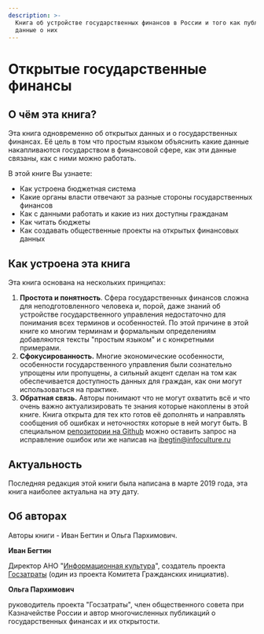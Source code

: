```yaml
---
description: >-
  Книга об устройстве государственных финансов в России и того как публикуются
  данные о них
---
```


# Открытые государственные финансы

## О чём эта книга?

Эта книга одновременно об открытых данных и о государственных финансах. Её цель в том что простым языком объяснить какие данные накапливаются государством в финансовой сфере, как эти данные связаны, как с ними можно работать.

В этой книге Вы узнаете:

* Как устроена бюджетная система
* Какие органы власти отвечают за разные стороны государственных финансов
* Как с данными работать и какие из них доступны гражданам
* Как читать бюджеты
* Как создавать общественные проекты на открытых финансовых данных

## Как устроена эта книга

Эта книга основана на нескольких принципах: 

1. **Простота и понятность**. Сфера государственных финансов сложна для неподготовленного человека и, порой, даже знаний об устройстве государственного управления недостаточно для понимания всех терминов и особенностей. По этой причине в этой книге ко многим терминам и формальным определениям добавляются тексты "простым языком" и с конкретными примерами. 
2.  **Сфокусированность.** Многие экономические особенности, особенности государственного управления были сознательно упрощены или пропущены, а сильный акцент сделан на том как обеспечивается доступность данных для граждан, как они могут использоваться на практике. 
3. **Обратная связь.** Авторы понимают что не могут охватить всё и что очень важно актуализировать те знания которые накоплены в этой книге. Книга открыта для тех кто готов её дополнять и направлять сообщения об ошибках и неточностях которые в ней могут быть. В специальном [репозитории на Github](https://github.com/infoculture/opengovfinancesbook/issues) можно оставить запрос на исправление ошибок  или же написав на [ibegtin@infoculture.ru](mailto:ibegtin@infoculture.ru)

## Актуальность

Последняя редакция этой книги была написана в марте 2019 года, эта книга наиболее актуальна на эту дату.

## Об авторах

Авторы книги - Иван Бегтин и Ольга Пархимович. 

**Иван Бегтин** 

Директор АНО "[Информационная культура](https://infoculture.ru)", создатель проекта [Госзатраты](https://clearspending.ru) \(один из проекта Комитета Гражданских инициатив\).

**Ольга Пархимович**

руководитель проекта "Госзатраты", член общественного совета при Казначействе России и автор многочисленных публикаций о государственных финансах и их открытости.



